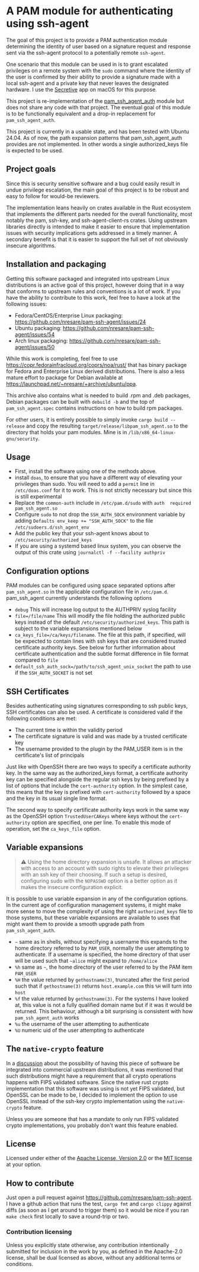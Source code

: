 # A PAM module for authenticating using ssh-agent

The goal of this project is to provide a PAM authentication module determining the identity
of user based on a signature request and response sent via the ssh-agent protocol to a potentially
remote `ssh-agent`.

One scenario that this module can be used in is to grant escalated privileges on a remote
system with the `sudo` command where the identity of the user is confirmed by their ability
to provide a signature made with a local ssh-agent and a private key that never leaves the
designated hardware. I use the [Secretive](https://github.com/maxgoedjen/secretive) app on 
macOS for this purpose.

This project is re-implementation of the [pam_ssh_agent_auth](https://github.com/jbeverly/pam_ssh_agent_auth) 
module but does not share any code with that project. The eventual goal of this module is to be 
functionally equivalent and a drop-in replacement for `pam_ssh_agent_auth`.

This project is currently in a usable state, and has been tested with Ubuntu 24.04. As of now, 
the path expansion patterns that pam_ssh_agent_auth provides are not implemented. In other 
words a single authorized_keys file is expected to be used.

## Project goals

Since this is security sensitive software and a bug could easily result in undue privilege
escalation, the main goal of this project is to be robust and easy to follow for would-be
reviewers.

The implementation leans heavily on crates available in the Rust ecosystem that implements
the different parts needed for the overall functionality, most notably the pam, ssh-key, 
and ssh-agent-client-rs crates. Using upstream libraries directly is intended to make it
easier to ensure that implementation issues with security implications gets addressed in a
timely manner. A secondary benefit is that it is easier to support the full set of not obviously 
insecure algorithms.

## Installation and packaging

Getting this software packaged and integrated into upstream Linux distributions is an active
goal of this project, however doing that in a way that conforms to upstream rules and conventions
is a lot of work. If you have the ability to contribute to this work, feel free to have a look
at the following issues:

* Fedora/CentOS/Enterprise Linux packaging: https://github.com/nresare/pam-ssh-agent/issues/24
* Ubuntu packaging: https://github.com/nresare/pam-ssh-agent/issues/54
* Arch linux packaging: https://github.com/nresare/pam-ssh-agent/issues/50

While this work is completing, feel free to use 
https://copr.fedorainfracloud.org/coprs/noa/rust/ that has binary package for Fedora and Enterprise
Linux derived distributions. There is also a less mature effort to package for Debian available
at https://launchpad.net/~nresare/+archive/ubuntu/ppa.

This archive also contains what is needed to build .rpm and .deb packages, Debian packages can be
built with `debuild -b` and the top of `pam_ssh_agent.spec` contains instructions on how to build
rpm packages.

For other users, it is entirely possible to simply invoke `cargo build --release` and copy the
resulting `target/release/libpam_ssh_agent.so` to the directory that holds your pam modules. Mine
is in `/lib/x86_64-linux-gnu/security`.

## Usage
* First, install the software using one of the methods above.
* install `doas`, to ensure that you have a different way of elevating your privileges than sudo.
  You will need to add a `permit` line in `/etc/doas.conf` for it to work. This is not strictly
  necessary but since this is still experimental 
* Replace the `common-auth` include in `/etc/pam.d/sudo` with `auth  required   pam_ssh_agent.so`
* Configure `sudo` to not drop the `SSH_AUTH_SOCK` environment variable by
  adding `Defaults env_keep += "SSH_AUTH_SOCK"` to the file `/etc/sudoers.d/ssh_agent_env`
* Add the public key that your ssh-agent knows about to `/etc/security/authorized_keys`
* If you are using a systemd based linux system, you can observe the output of this crate using 
  `journalctl -f --facility authpriv`

## Configuration options

PAM modules can be configured using space separated options after `pam_ssh_agent.so` in the applicable
configuration file in `/etc/pam.d`. pam_ssh_agent currently understands the following options

* `debug` This will increase log output to the AUTHPRIV syslog facility
* `file=/file/name` This will modify the file holding the authorized public keys instead of the
  default `/etc/security/authorized_keys`. This path is subject to the variable expansions mentioned below
* `ca_keys_file=/ca/keys/filename`. The file at this path, if specified, will be expected to contain lines with
  ssh keys that are considered trusted certificate authority keys. See below for further information
  about certificate authentication and the subtle format difference in file format compared to `file`
* `default_ssh_auth_sock=/path/to/ssh_agent_unix_socket` the path to use if the `SSH_AUTH_SOCKET` is not
  set

## SSH Certificates

Besides authenticating using signatures corresponding to ssh public keys, SSH certificates can also
be used. A certificate is considered valid if the following conditions are met:

* The current time is within the validity period
* The certificate signature is valid and was made by a trusted certificate key
* The username provided to the plugin by the PAM_USER item is in the certificate's list of principals

Just like with OpenSSH there are two ways to specify a certificate authority key. In the same way as the
authorized_keys format, a certificate authority key can be specified alongside the regular ssh keys by being
prefixed by a list of options that include the `cert-authority` option. In the simplest case, this means
that the key is prefixed with `cert-authority` followed by a space and the key in its usual single line format.

The second way to specify certificate authority keys work in the same way as the OpenSSH option `TrustedUserCAKeys`
where keys without the `cert-authority` option are specified, one per line. To enable this mode of operation,
set the `ca_keys_file` option.
  
## Variable expansions

> :warning: Using the home directory expansion is unsafe. It allows an attacker with access to an account with sudo
> rights to elevate their privileges with an ssh key of their choosing. If such a setup is desired, configuring
> sudo with the `NOPASSWD` option is a better option as it makes the insecure configuration explicit.

It is possible to use variable expansion in any of the configuration options. In the current age of configuration
management systems, it might make more sense to move the complexity of using the right `authorized_keys` file 
to those systems, but these variable expansions are available to uses that might want them to provide a smooth upgrade
path from `pam_ssh_agent_auth`.

* `~` same as in shells, without specifying a username this expands to the home directory referred to by `PAM_USER`, 
  normally the user attempting to authenticate. If a username is specified, the home directory of that user will be
  used such that `~alice` might expand to `/home/alice`
* `%h` same as `~`, the home directory of the user referred to by the PAM item `PAM_USER`
* `%H` the value returned by `gethostname(3)`, truncated after the first period such that if `gethostname(3)` returns
  `host.example.com` this `%H` will turn into `host`
* `%f` the value returned by `gethostname(3)`. For the systems I have looked at, this value is not a fully qualified
  domain name but if it was it would be returned. This behaviour, although a bit surprising is consistent with how
  `pam_ssh_agent_auth` works
* `%u` the username of the user attempting to authenticate
* `%U` numeric uid of the user attempting to authenticate

## The `native-crypto` feature

In a [discussion](https://github.com/nresare/pam-ssh-agent/issues/24) about the possibility of having this piece of
software be integrated into commercial upstream distributions, it was mentioned that such distributions might have
a requirement that all crypto operations happens with FIPS validated software. Since the native rust crypto
implementation that this software was using is not yet FIPS validated, but OpenSSL can be made to be, I decided
to implement the option to use OpenSSL instead of the ssh-key crypto implementation using the `native-crypto` feature.

Unless you are someone that has a mandate to only run FIPS validated crypto implementations, you probably don't want
this feature enabled.

## License

Licensed under either of the [Apache License, Version 2.0](http://www.apache.org/licenses/LICENSE-2.0) or the
[MIT license](http://opensource.org/licenses/MIT) at your option.

## How to contribute

Just open a pull request against https://github.com/nresare/pam-ssh-agent. I have a github action
that runs the test, `cargo fmt` and `cargo clippy` against diffs (as soon as I get around to trigger them)
so it would be nice if you ran `make check` first locally to save a round-trip or two.

### Contribution licensing

Unless you explicitly state otherwise, any contribution intentionally submitted
for inclusion in the work by you, as defined in the Apache-2.0 license, shall be dual licensed as above, without any
additional terms or conditions.
